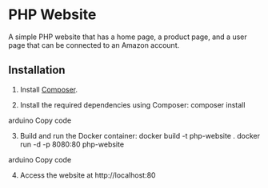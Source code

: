 # PHP Website

A simple PHP website that has a home page, a product page, and a user page that can be connected to an Amazon account.

## Installation

1. Install [Composer](https://getcomposer.org/download/).

2. Install the required dependencies using Composer:
composer install

arduino
Copy code

3. Build and run the Docker container:
docker build -t php-website .
docker run -d -p 8080:80 php-website

arduino
Copy code

4. Access the website at http://localhost:80